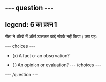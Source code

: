 --- question ---
---
legend: 6 का प्रश्न 1
---

रीता ने आँखों में आँखें डालकर कोई संपर्क नहीं किया। क्या यह:

--- choices ---
- (x) A fact or an observation?

- ( ) An opinion or evaluation? --- /choices ---

--- /question ---
